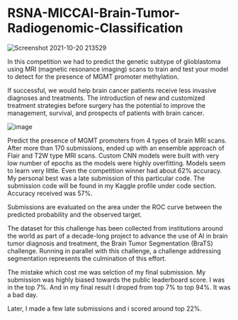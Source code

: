 # RSNA-MICCAI-Brain-Tumor-Radiogenomic-Classification

![Screenshot 2021-10-20 213529](https://user-images.githubusercontent.com/63582471/138129852-62b8230d-60b3-48e9-8449-bb1ded0ccc9b.jpg)

In this competition we had to predict the genetic subtype of glioblastoma using MRI (magnetic resonance imaging) scans to train and test your model to detect for the presence of MGMT promoter methylation.

If successful, we would help brain cancer patients receive less invasive diagnoses and treatments. The introduction of new and customized treatment strategies before surgery has the potential to improve the management, survival, and prospects of patients with brain cancer.

![image](https://user-images.githubusercontent.com/63582471/138129528-24e780d4-cd7f-47e6-868e-38941a09a17a.png)

Predict the presence of MGMT promoters from 4 types of brain MRI scans.
After more than 170 submissions, ended up with an ensemble approach of Flair and T2W type MRI scans.
Custom CNN models were built with very low number of epochs as the models were highly overfitting.
Models seem to learn very little. Even the competition winner had about 62% accuracy. My personal best was a late submission of this particular code. The submission code will be found in my Kaggle profile under code section. Accuracy received was 57%.

Submissions are evaluated on the area under the ROC curve between the predicted probability and the observed target.


The dataset for this challenge has been collected from institutions around the world as part of a decade-long project to advance the use of AI in brain tumor diagnosis and treatment, the Brain Tumor Segmentation (BraTS) challenge. Running in parallel with this challenge, a challenge addressing segmentation represents the culmination of this effort.

The mistake which cost me was selction of my final submission. My submission was highly biased towards the public leaderboard score. I was in the top 7%.
And in my final result I droped from top 7% to top 94%. It was a bad day.

Later, I made a few late submissions and i scored around top 22%. 
